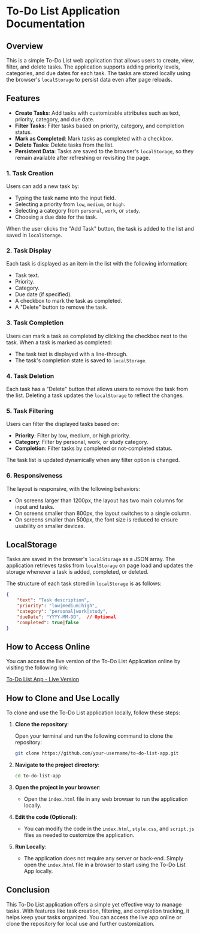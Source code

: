 # To-Do List Application Documentation

## Overview

This is a simple To-Do List web application that allows users to create, view, filter, and delete tasks. The application supports adding priority levels, categories, and due dates for each task. The tasks are stored locally using the browser's `localStorage` to persist data even after page reloads.

## Features

- **Create Tasks**: Add tasks with customizable attributes such as text, priority, category, and due date.
- **Filter Tasks**: Filter tasks based on priority, category, and completion status.
- **Mark as Completed**: Mark tasks as completed with a checkbox.
- **Delete Tasks**: Delete tasks from the list.
- **Persistent Data**: Tasks are saved to the browser's `localStorage`, so they remain available after refreshing or revisiting the page.

### 1. Task Creation

Users can add a new task by:
- Typing the task name into the input field.
- Selecting a priority from `low`, `medium`, or `high`.
- Selecting a category from `personal`, `work`, or `study`.
- Choosing a due date for the task.

When the user clicks the "Add Task" button, the task is added to the list and saved in `localStorage`.

### 2. Task Display

Each task is displayed as an item in the list with the following information:
- Task text.
- Priority.
- Category.
- Due date (if specified).
- A checkbox to mark the task as completed.
- A "Delete" button to remove the task.

### 3. Task Completion

Users can mark a task as completed by clicking the checkbox next to the task. When a task is marked as completed:
- The task text is displayed with a line-through.
- The task's completion state is saved to `localStorage`.

### 4. Task Deletion

Each task has a "Delete" button that allows users to remove the task from the list. Deleting a task updates the `localStorage` to reflect the changes.

### 5. Task Filtering

Users can filter the displayed tasks based on:
- **Priority**: Filter by low, medium, or high priority.
- **Category**: Filter by personal, work, or study category.
- **Completion**: Filter tasks by completed or not-completed status.

The task list is updated dynamically when any filter option is changed.

### 6. Responsiveness

The layout is responsive, with the following behaviors:
- On screens larger than 1200px, the layout has two main columns for input and tasks.
- On screens smaller than 800px, the layout switches to a single column.
- On screens smaller than 500px, the font size is reduced to ensure usability on smaller devices.

## LocalStorage

Tasks are saved in the browser's `localStorage` as a JSON array. The application retrieves tasks from `localStorage` on page load and updates the storage whenever a task is added, completed, or deleted.

The structure of each task stored in `localStorage` is as follows:
```json
{
    "text": "Task description",
    "priority": "low|medium|high",
    "category": "personal|work|study",
    "dueDate": "YYYY-MM-DD",  // Optional
    "completed": true|false
}
```

## How to Access Online

You can access the live version of the To-Do List Application online by visiting the following link:

[To-Do List App - Live Version](https://unknownguy-to-do.vercel.app/)

## How to Clone and Use Locally

To clone and use the To-Do List application locally, follow these steps:

1. **Clone the repository**:

   Open your terminal and run the following command to clone the repository:

   ```bash
   git clone https://github.com/your-username/to-do-list-app.git

2. **Navigate to the project directory**:

   ```bash
   cd to-do-list-app
   ```

3. **Open the project in your browser**:
   - Open the `index.html` file in any web browser to run the application locally.

4. **Edit the code (Optional)**:
   - You can modify the code in the `index.html`, `style.css`, and `script.js` files as needed to customize the application.

5. **Run Locally**:
   - The application does not require any server or back-end. Simply open the `index.html` file in a browser to start using the To-Do List App locally.

## Conclusion

This To-Do List application offers a simple yet effective way to manage tasks. With features like task creation, filtering, and completion tracking, it helps keep your tasks organized. You can access the live app online or clone the repository for local use and further customization.